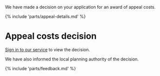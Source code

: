 We have made a decision on your application for an award of appeal costs.

{% include 'parts/appeal-details.md' %}

# Appeal costs decision

[Sign in to our service]({{front_office_url}}/appeals/{{appeal_reference_number}}/appeal-details) to view the decision.

We have also informed the local planning authority of the decision.

{% include 'parts/feedback.md' %}
